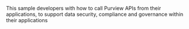 This sample developers with how to call Purview APIs from their applications, to support data security, compliance and governance within their applications
